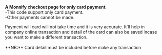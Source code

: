 **A Monnify checkout page for only card payment**. <br>
-This code support only card payment. <br>
-Other payments cannot be made. <br>
<p> Payment will card will not take time and it is very accurate. It'll help in company online transaction and detail of the card can also be saved incase you want to make a different transaction.<br><br>
 **NB:** Card detail must be included before make any transaction 
